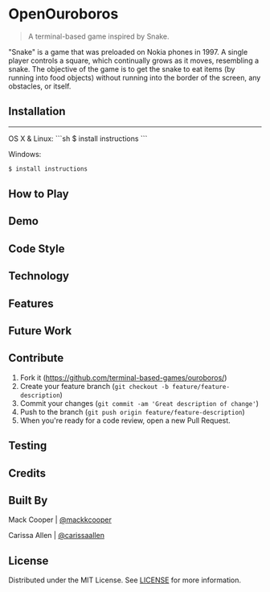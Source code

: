 # OpenOuroboros
> A terminal-based game inspired by Snake.

"Snake" is a game that was preloaded on Nokia phones in 1997. A single player controls a square, which continually grows as it moves, resembling a snake. The objective of the game is to get the snake to eat items (by running into food objects) without running into the border of the screen, any obstacles, or itself. 

## Installation
<hr>
OS X & Linux:
```sh
$ install instructions
```

Windows:
```sh
$ install instructions
```

## How to Play

## Demo

## Code Style

## Technology

## Features

## Future Work

## Contribute

1. Fork it (<https://github.com/terminal-based-games/ouroboros/>)
2. Create your feature branch (`git checkout -b feature/feature-description`)
3. Commit your changes (`git commit -am 'Great description of change'`)
4. Push to the branch (`git push origin feature/feature-description`)
5. When you're ready for a code review, open a new Pull Request. 

## Testing

## Credits

## Built By

Mack Cooper | [@mackkcooper](https://github.com/mackkcooper)

Carissa Allen | [@carissaallen](https://github.com/carissaallen)

## License
Distributed under the MIT License. See [LICENSE](/LICENSE) for more information.
